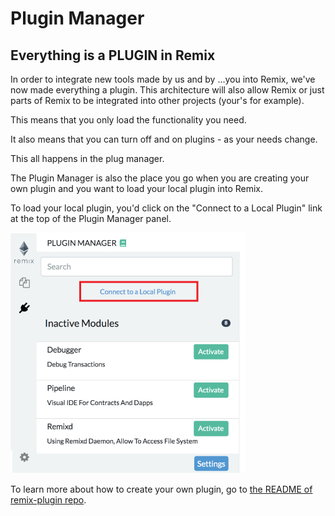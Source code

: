 Plugin Manager
===================

## Everything is a PLUGIN in Remix

In order to integrate new tools made by us and by ...you into Remix, we've now made everything a plugin.
This architecture will also allow Remix or just parts of Remix to be integrated into other projects (your's for example).   

This means that you only load the functionality you need.  

It also means that you can turn off and on plugins - as your needs change.  

This all happens in the plug manager.  

The Plugin Manager is also the place you go when you are creating your own plugin and you want to load your local plugin into Remix. 

To load your local plugin, you'd click on the "Connect to a Local Plugin" link at the top of the Plugin Manager panel.

![](images/a-plugin-man-local.png)

To learn more about how to create your own plugin, go to
[the README of remix-plugin repo](https://github.com/ethereum/remix-plugin).
